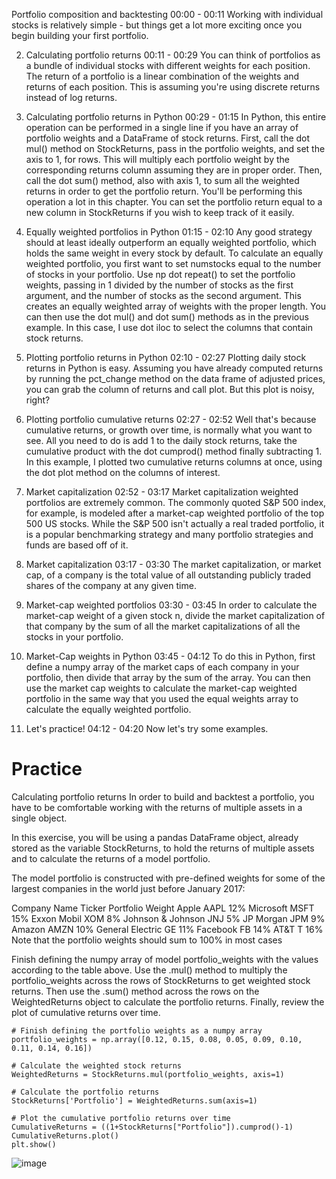 Portfolio composition and backtesting
00:00 - 00:11
Working with individual stocks is relatively simple - but things get a lot more exciting once you begin building your first portfolio.

2. Calculating portfolio returns
00:11 - 00:29
You can think of portfolios as a bundle of individual stocks with different weights for each position. The return of a portfolio is a linear combination of the weights and returns of each position. This is assuming you're using discrete returns instead of log returns.

3. Calculating portfolio returns in Python
00:29 - 01:15
In Python, this entire operation can be performed in a single line if you have an array of portfolio weights and a DataFrame of stock returns. First, call the dot mul() method on StockReturns, pass in the portfolio weights, and set the axis to 1, for rows. This will multiply each portfolio weight by the corresponding returns column assuming they are in proper order. Then, call the dot sum() method, also with axis 1, to sum all the weighted returns in order to get the portfolio return. You'll be performing this operation a lot in this chapter. You can set the portfolio return equal to a new column in StockReturns if you wish to keep track of it easily.

4. Equally weighted portfolios in Python
01:15 - 02:10
Any good strategy should at least ideally outperform an equally weighted portfolio, which holds the same weight in every stock by default. To calculate an equally weighted portfolio, you first want to set numstocks equal to the number of stocks in your portfolio. Use np dot repeat() to set the portfolio weights, passing in 1 divided by the number of stocks as the first argument, and the number of stocks as the second argument. This creates an equally weighted array of weights with the proper length. You can then use the dot mul() and dot sum() methods as in the previous example. In this case, I use dot iloc to select the columns that contain stock returns.

5. Plotting portfolio returns in Python
02:10 - 02:27
Plotting daily stock returns in Python is easy. Assuming you have already computed returns by running the pct_change method on the data frame of adjusted prices, you can grab the column of returns and call plot. But this plot is noisy, right?

6. Plotting portfolio cumulative returns
02:27 - 02:52
Well that's because cumulative returns, or growth over time, is normally what you want to see. All you need to do is add 1 to the daily stock returns, take the cumulative product with the dot cumprod() method finally subtracting 1. In this example, I plotted two cumulative returns columns at once, using the dot plot method on the columns of interest.

7. Market capitalization
02:52 - 03:17
Market capitalization weighted portfolios are extremely common. The commonly quoted S&P 500 index, for example, is modeled after a market-cap weighted portfolio of the top 500 US stocks. While the S&P 500 isn't actually a real traded portfolio, it is a popular benchmarking strategy and many portfolio strategies and funds are based off of it.

8. Market capitalization
03:17 - 03:30
The market capitalization, or market cap, of a company is the total value of all outstanding publicly traded shares of the company at any given time.

9. Market-cap weighted portfolios
03:30 - 03:45
In order to calculate the market-cap weight of a given stock n, divide the market capitalization of that company by the sum of all the market capitalizations of all the stocks in your portfolio.

10. Market-Cap weights in Python
03:45 - 04:12
To do this in Python, first define a numpy array of the market caps of each company in your portfolio, then divide that array by the sum of the array. You can then use the market cap weights to calculate the market-cap weighted portfolio in the same way that you used the equal weights array to calculate the equally weighted portfolio.

11. Let's practice!
04:12 - 04:20
Now let's try some examples.

# Practice

Calculating portfolio returns
In order to build and backtest a portfolio, you have to be comfortable working with the returns of multiple assets in a single object.

In this exercise, you will be using a pandas DataFrame object, already stored as the variable StockReturns, to hold the returns of multiple assets and to calculate the returns of a model portfolio.

The model portfolio is constructed with pre-defined weights for some of the largest companies in the world just before January 2017:

Company Name	Ticker	Portfolio Weight
Apple	AAPL	12%
Microsoft	MSFT	15%
Exxon Mobil	XOM	8%
Johnson & Johnson	JNJ	5%
JP Morgan	JPM	9%
Amazon	AMZN	10%
General Electric	GE	11%
Facebook	FB	14%
AT&T	T	16%
Note that the portfolio weights should sum to 100% in most cases

Finish defining the numpy array of model portfolio_weights with the values according to the table above.
Use the .mul() method to multiply the portfolio_weights across the rows of StockReturns to get weighted stock returns.
Then use the .sum() method across the rows on the WeightedReturns object to calculate the portfolio returns.
Finally, review the plot of cumulative returns over time.

```
# Finish defining the portfolio weights as a numpy array
portfolio_weights = np.array([0.12, 0.15, 0.08, 0.05, 0.09, 0.10, 0.11, 0.14, 0.16])

# Calculate the weighted stock returns
WeightedReturns = StockReturns.mul(portfolio_weights, axis=1)

# Calculate the portfolio returns
StockReturns['Portfolio'] = WeightedReturns.sum(axis=1)

# Plot the cumulative portfolio returns over time
CumulativeReturns = ((1+StockReturns["Portfolio"]).cumprod()-1)
CumulativeReturns.plot()
plt.show()
```

![image](https://github.com/user-attachments/assets/1f0fa6f3-45bf-483a-8c55-0f89b040983f)
